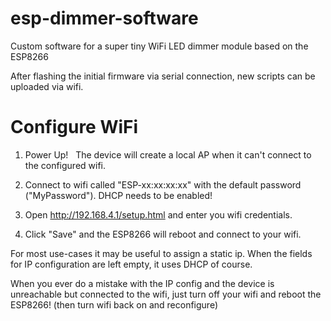 

# esp-dimmer-software
Custom software for a super tiny WiFi LED dimmer module based on the ESP8266

After flashing the initial firmware via serial connection, new scripts can be uploaded via wifi. 

# Configure WiFi

1. Power Up!
   The device will create a local AP when it can't connect to the configured wifi.

2. Connect to wifi called "ESP-xx:xx:xx:xx" with the default password ("MyPassword"). DHCP needs to be enabled!

3. Open http://192.168.4.1/setup.html and enter you wifi credentials.

4. Click "Save" and the ESP8266 will reboot and connect to your wifi.

For most use-cases it may be useful to assign a static ip.
When the fields for IP configuration are left empty, it uses DHCP of course.

When you ever do a mistake with the IP config and the device is unreachable but connected to the wifi, just turn off your wifi and reboot the ESP8266! (then turn wifi back on and reconfigure)
